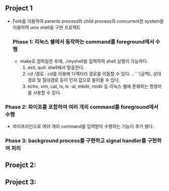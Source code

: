 ## Project 1
- Fork를 이용하여 parents process와 child process의 concurrent한 system을 이용하여 unix shell을 구현 프로젝트
  ### Phase 1: 리눅스 쉘에서 동작하는 command를 foreground에서 수행
  - make로 컴파일한 후에, ./myshell을 입력하여 shell 실행이 가능하다.
    1. exit, quit: shell에서 탈출한다.
    2. cd /경로 : cd를 이용해 디렉터리 경로를 이동할 수 있다. .. ' '(공백), 상대경로 및 절대경로 등이 인자 값으로 들어올 수 있다.
    3. echo, vim, cat, ls, ls -al, mkdir, rmdir 등 리눅스 쉘에 존재하는 명령어를 사용할 수 있다.
 ### Phase 2: 파이프를 포함하여 여러 개의 command를 foreground에서 수행
  - 파이프라인으로 여러 개의 command를 입력받아 수행하는 기능이 추가 됐다.
 ### Phase 3: background process를 구현하고 signal handler를 구현하여 처리
 
## Proejct 2:

## Project 3:
